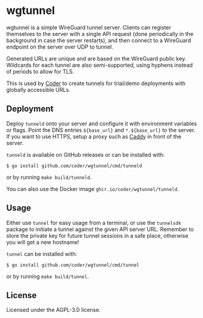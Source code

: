 # wgtunnel

wgtunnel is a simple WireGuard tunnel server. Clients can register themselves
to the server with a single API request (done periodically in the background in
case the server restarts), and then connect to a WireGuard endpoint on the
server over UDP to tunnel.

Generated URLs are unique and are based on the WireGuard public key. Wildcards
for each tunnel are also semi-supported, using hyphens instead of periods to
allow for TLS.

This is used by [Coder](https://github.com/coder/coder) to create tunnels for
trial/demo deployments with globally accessible URLs.

## Deployment

Deploy `tunneld` onto your server and configure it with environment variables or
flags. Point the DNS entries `${base_url}` and `*.${base_url}` to the server. If
you want to use HTTPS, setup a proxy such as [Caddy](https://caddyserver.com/)
in front of the server.

`tunneld` is available on GitHub releases or can be installed with:

```console
$ go install github.com/coder/wgtunnel/cmd/tunneld
```

or by running `make build/tunneld`.

You can also use the Docker image `ghcr.io/coder/wgtunnel/tunneld`.

## Usage

Either use `tunnel` for easy usage from a terminal, or use the `tunnelsdk`
package to initiate a tunnel against the given API server URL. Remember to
store the private key for future tunnel sessions in a safe place, otherwise you
will get a new hostname!

`tunnel` can be installed with:

```console
$ go install github.com/coder/wgtunnel/cmd/tunnel
```

or by running `make build/tunnel`.

## License

Licensed under the AGPL-3.0 license.
